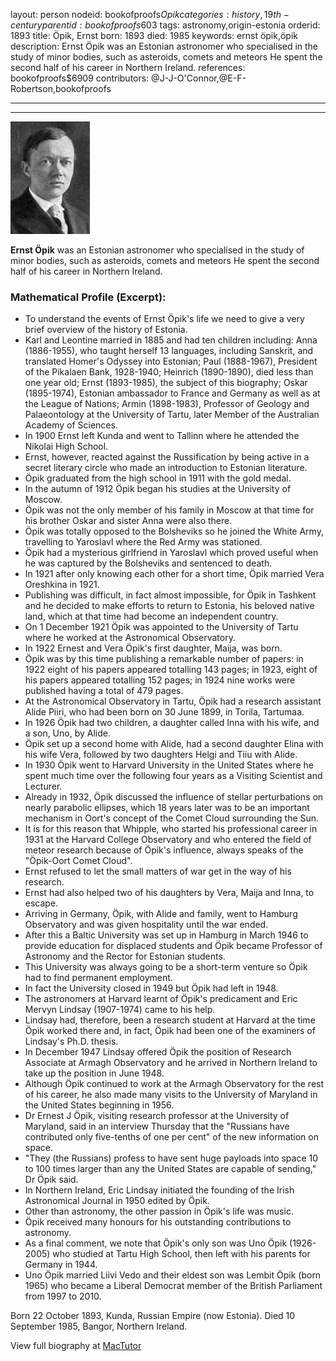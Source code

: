 layout: person
nodeid: bookofproofs$Opik
categories: history,19th-century
parentid: bookofproofs$603
tags: astronomy,origin-estonia
orderid: 1893
title: Öpik, Ernst
born: 1893
died: 1985
keywords: ernst öpik,öpik
description: Ernst Öpik was an Estonian astronomer who specialised in the study of minor bodies, such as asteroids, comets and meteors He spent the second half of his career in Northern Ireland.
references: bookofproofs$6909
contributors: @J-J-O'Connor,@E-F-Robertson,bookofproofs

---



---

![Opik.jpg](https://github.com/bookofproofs/bookofproofs.github.io/blob/main/_sources/_assets/images/portraits/Opik.jpg?raw=true)

**Ernst Öpik** was an Estonian astronomer who specialised in the study of minor bodies, such as asteroids, comets and meteors  He spent the second half of his career in Northern Ireland.

### Mathematical Profile (Excerpt):
* To understand the events of Ernst Öpik's life we need to give a very brief overview of the history of Estonia.
* Karl and Leontine married in 1885 and had ten children including: Anna (1886-1955), who taught herself 13 languages, including Sanskrit, and translated Homer's Odyssey into Estonian; Paul (1888-1967), President of the Pikalaen Bank, 1928-1940; Heinrich (1890-1890), died less than one year old; Ernst (1893-1985), the subject of this biography; Oskar (1895-1974), Estonian ambassador to France and Germany as well as at the League of Nations; Armin (1898-1983), Professor of Geology and Palaeontology at the University of Tartu, later Member of the Australian Academy of Sciences.
* In 1900 Ernst left Kunda and went to Tallinn where he attended the Nikolai High School.
* Ernst, however, reacted against the Russification by being active in a secret literary circle who made an introduction to Estonian literature.
* Öpik graduated from the high school in 1911 with the gold medal.
* In the autumn of 1912 Öpik began his studies at the University of Moscow.
* Öpik was not the only member of his family in Moscow at that time for his brother Oskar and sister Anna were also there.
* Öpik was totally opposed to the Bolsheviks so he joined the White Army, travelling to Yaroslavl where the Red Army was stationed.
* Öpik had a mysterious girlfriend in Yaroslavl which proved useful when he was captured by the Bolsheviks and sentenced to death.
* In 1921 after only knowing each other for a short time, Öpik married Vera Oreshkina in 1921.
* Publishing was difficult, in fact almost impossible, for Öpik in Tashkent and he decided to make efforts to return to Estonia, his beloved native land, which at that time had become an independent country.
* On 1 December 1921 Öpik was appointed to the University of Tartu where he worked at the Astronomical Observatory.
* In 1922 Ernest and Vera Öpik's first daughter, Maija, was born.
* Öpik was by this time publishing a remarkable number of papers: in 1922 eight of his papers appeared totalling 143 pages; in 1923, eight of his papers appeared totalling 152 pages; in 1924 nine works were published having a total of 479 pages.
* At the Astronomical Observatory in Tartu, Öpik had a research assistant Alide Piiri, who had been born on 30 June 1899, in Torila, Tartumaa.
* In 1926 Öpik had two children, a daughter called Inna with his wife, and a son, Uno, by Alide.
* Öpik set up a second home with Alide, had a second daughter Elina with his wife Vera, followed by two daughters Helgi and Tiiu with Alide.
* In 1930 Öpik went to Harvard University in the United States where he spent much time over the following four years as a Visiting Scientist and Lecturer.
* Already in 1932, Öpik discussed the influence of stellar perturbations on nearly parabolic ellipses, which 18 years later was to be an important mechanism in Oort's concept of the Comet Cloud surrounding the Sun.
* It is for this reason that Whipple, who started his professional career in 1931 at the Harvard College Observatory and who entered the field of meteor research because of Öpik's influence, always speaks of the "Öpik-Oort Comet Cloud".
* Ernst refused to let the small matters of war get in the way of his research.
* Ernst had also helped two of his daughters by Vera, Maija and Inna, to escape.
* Arriving in Germany, Öpik, with Alide and family, went to Hamburg Observatory and was given hospitality until the war ended.
* After this a Baltic University was set up in Hamburg in March 1946 to provide education for displaced students and Öpik became Professor of Astronomy and the Rector for Estonian students.
* This University was always going to be a short-term venture so Öpik had to find permanent employment.
* In fact the University closed in 1949 but Öpik had left in 1948.
* The astronomers at Harvard learnt of Öpik's predicament and Eric Mervyn Lindsay (1907-1974) came to his help.
* Lindsay had, therefore, been a research student at Harvard at the time Öpik worked there and, in fact, Öpik had been one of the examiners of Lindsay's Ph.D. thesis.
* In December 1947 Lindsay offered Öpik the position of Research Associate at Armagh Observatory and he arrived in Northern Ireland to take up the position in June 1948.
* Although Öpik continued to work at the Armagh Observatory for the rest of his career, he also made many visits to the University of Maryland in the United States beginning in 1956.
* Dr Ernest J Öpik, visiting research professor at the University of Maryland, said in an interview Thursday that the "Russians have contributed only five-tenths of one per cent" of the new information on space.
* "They (the Russians) profess to have sent huge payloads into space 10 to 100 times larger than any the United States are capable of sending," Dr Öpik said.
* In Northern Ireland, Eric Lindsay initiated the founding of the Irish Astronomical Journal in 1950 edited by Öpik.
* Other than astronomy, the other passion in Öpik's life was music.
* Öpik received many honours for his outstanding contributions to astronomy.
* As a final comment, we note that Öpik's only son was Uno Öpik (1926-2005) who studied at Tartu High School, then left with his parents for Germany in 1944.
* Uno Öpik married Liivi Vedo and their eldest son was Lembit Öpik (born 1965) who became a Liberal Democrat member of the British Parliament from 1997 to 2010.

Born 22 October 1893, Kunda, Russian Empire (now Estonia). Died 10 September 1985, Bangor, Northern Ireland.

View full biography at [MacTutor](https://mathshistory.st-andrews.ac.uk/Biographies/Opik/)
